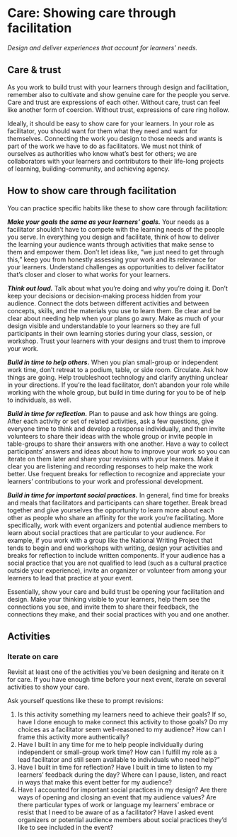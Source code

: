 # Care: Showing care through facilitation

*Design and deliver experiences that account for learners’ needs.*

## Care & trust

As you work to build trust with your learners through design and facilitation, remember also to cultivate and show genuine care for the people you serve. Care and trust are expressions of each other. Without care, trust can feel like another form of coercion. Without trust, expressions of care ring hollow.

Ideally, it should be easy to show care for your learners. In your role as facilitator, you should want for them what they need and want for themselves. Connecting the work you design to those needs and wants is part of the work we have to do as facilitators. We must not think of ourselves as authorities who know what’s best for others; we are collaborators with your learners and contributors to their life-long projects of learning, building-community, and achieving agency. 

## How to show care through facilitation

You can practice specific habits like these to show care through facilitation:

***Make your goals the same as your learners’ goals.*** Your needs as a facilitator shouldn’t have to compete with the learning needs of the people you serve. In everything you design and facilitate, think of how to deliver the learning your audience wants through activities that make sense to them and empower them. Don’t let ideas like, “we just need to get through this,” keep you from honestly assessing your work and its relevance for your learners. Understand challenges as opportunities to deliver facilitator that’s closer and closer to what works for your learners.

***Think out loud.*** Talk about what you’re doing and why you’re doing it. Don’t keep your decisions or decision-making process hidden from your audience. Connect the dots between different activities and between concepts, skills, and the materials you use to learn them. Be clear and be clear about needing help when your plans go awry. Make as much of your design visible and understandable to your learners so they are full participants in their own learning stories during your class, session, or workshop. Trust your learners with your designs and trust them to improve your work.

***Build in time to help others.*** When you plan small-group or independent work time, don’t retreat to a podium, table, or side room. Circulate. Ask how things are going. Help troubleshoot technology and clarify anything unclear in your directions. If you’re the lead facilitator, don’t abandon your role while working with the whole group, but build in time during for you to be of help to individuals, as well.

***Build in time for reflection.*** Plan to pause and ask how things are going. After each activity or set of related activities, ask a few questions, give everyone time to think and develop a response individually, and then invite volunteers to share their ideas with the whole group or invite people in table-groups to share their answers with one another. Have a way to collect participants’ answers and ideas about how to improve your work so you can iterate on them later and share your revisions with your learners. Make it clear you are listening and recording responses to help make the work better. Use frequent breaks for reflection to recognize and appreciate your learners’ contributions to your work and professional development.

***Build in time for important social practices.*** In general, find time for breaks and meals that facilitators and participants can share together. Break bread together and give yourselves the opportunity to learn more about each other as people who share an affinity for the work you’re facilitating. More specifically, work with event organizers and potential audience members to learn about social practices that are particular to your audience. For example, if you work with a group like the National Writing Project that tends to begin and end workshops with writing, design your activities and breaks for reflection to include written components. If your audience has a social practice that you are not qualified to lead (such as a cultural practice outside your experience), invite an organizer or volunteer from among your learners to lead that practice at your event.

Essentially, show your care and build trust be opening your facilitation and design. Make your thinking visible to your learners, help them see the connections you see, and invite them to share their feedback, the connections they make, and their social practices with you and one another.

## Activities

### Iterate on care

Revisit at least one of the activities you’ve been designing and iterate on it for care. If you have enough time before your next event, iterate on several activities to show your care.

Ask yourself questions like these to prompt revisions:

1. Is this activity something my learners need to achieve their goals? If so, have I done enough to make connect this activity to those goals? Do my choices as a facilitator seem well-reasoned to my audience? How can I frame this activity more authentically?
2. Have I built in any time for me to help people individually during independent or small-group work time? How can I fulfill my role as a lead facilitator and still seem available to individuals who need help?”
3. Have I built in time for reflection? Have I built in time to listen to my learners’ feedback during the day? Where can I pause, listen, and react in ways that make this event better for my audience?
4. Have I accounted for important social practices in my design? Are there ways of opening and closing an event that my audience values? Are there particular types of work or language my learners’ embrace or resist that I need to be aware of as a facilitator? Have I asked event organizers or potential audience members about social practices they’d like to see included in the event?
